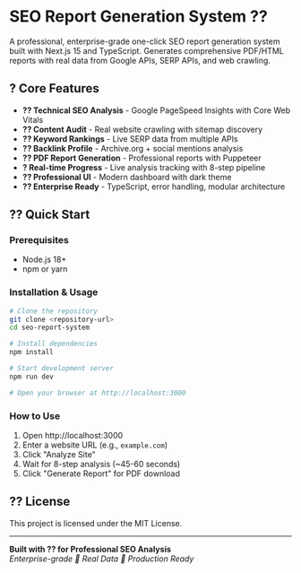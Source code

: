# SEO Report Generation System ??

A professional, enterprise-grade one-click SEO report generation system built with Next.js 15 and TypeScript. Generates comprehensive PDF/HTML reports with real data from Google APIs, SERP APIs, and web crawling.

## ? Core Features

- **?? Technical SEO Analysis** - Google PageSpeed Insights with Core Web Vitals
- **?? Content Audit** - Real website crawling with sitemap discovery  
- **?? Keyword Rankings** - Live SERP data from multiple APIs
- **?? Backlink Profile** - Archive.org + social mentions analysis
- **?? PDF Report Generation** - Professional reports with Puppeteer
- **? Real-time Progress** - Live analysis tracking with 8-step pipeline
- **?? Professional UI** - Modern dashboard with dark theme
- **?? Enterprise Ready** - TypeScript, error handling, modular architecture

## ?? Quick Start

### Prerequisites
- Node.js 18+ 
- npm or yarn

### Installation & Usage

```bash
# Clone the repository
git clone <repository-url>
cd seo-report-system

# Install dependencies
npm install

# Start development server
npm run dev

# Open your browser at http://localhost:3000
```

### How to Use

1. Open http://localhost:3000
2. Enter a website URL (e.g., `example.com`)
3. Click "Analyze Site" 
4. Wait for 8-step analysis (~45-60 seconds)
5. Click "Generate Report" for PDF download

## ?? License

This project is licensed under the MIT License.

---

**Built with ?? for Professional SEO Analysis**  
*Enterprise-grade  Real Data  Production Ready*
